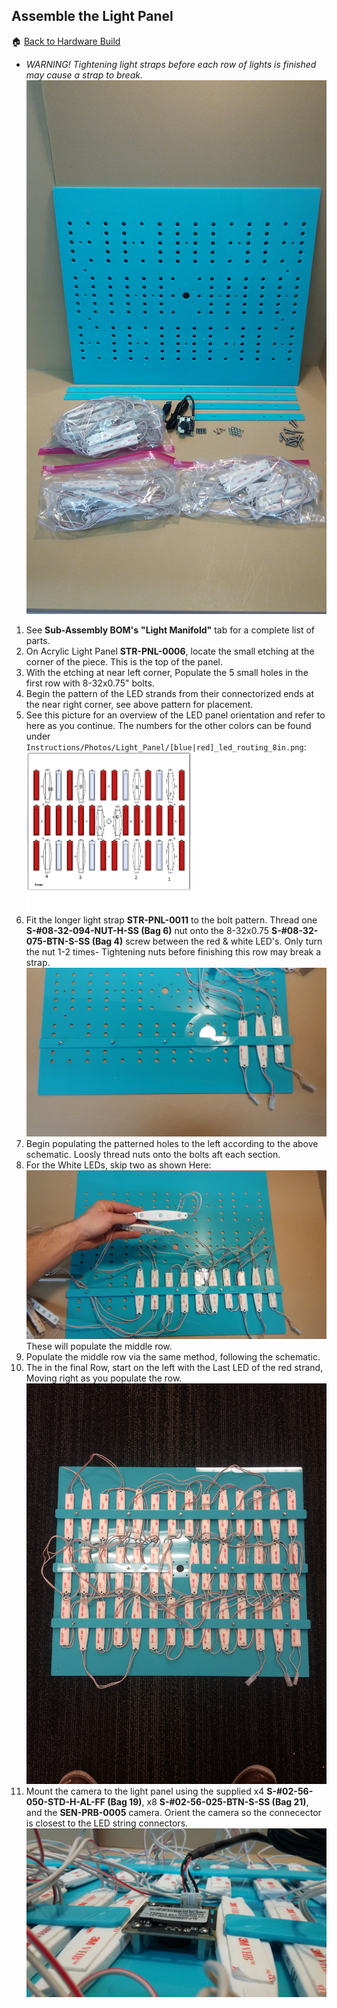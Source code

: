 ## Assemble the Light Panel
:house: [Back to Hardware Build](https://github.com/SachinPawaskarUNO/mav-openag-foodcomputer2.0/blob/master/docs/HardwareFabrication.md)

* *WARNING! Tightening light straps before each row of lights is finished may cause a strap to break.*
 ![Light Panel Components](Photos/Light_Panel/light_manifold_components.jpg)

1. See **Sub-Assembly BOM's** **"Light Manifold"** tab for a complete list of parts.
2. On Acrylic Light Panel **STR-PNL-0006**, locate the small etching at the corner of the piece. This is the top of the panel.
3. With the etching at near left corner, Populate the 5 small holes in the first row with 8-32x0.75" bolts.
4. Begin the pattern of the LED strands from their connectorized ends at the near right corner, see above pattern for placement.
5. See this picture for an overview of the LED panel orientation and refer to here as you continue. The numbers for the other colors can be found under `Instructions/Photos/Light_Panel/[blue|red]_led_routing_8in.png`:
![](Photos/Light_Panel/white_led_routing_8in.png)
5. Fit the longer light strap **STR-PNL-0011** to the bolt pattern. Thread one **S-#08-32-094-NUT-H-SS (Bag 6)** nut onto the 8-32x0.75 **S-#08-32-075-BTN-S-SS (Bag 4)** screw between the red & white LED's. Only turn the nut 1-2 times- Tightening nuts before finishing this row may break a strap.  ![LED Mounting start picture](Photos/Light_Panel/led_mount_start.jpg)
6. Begin populating the patterned holes to the left according to the above schematic. Loosly thread nuts onto the bolts aft each section.
7. For the White LEDs, skip two as shown Here: ![PIC LED 7](Photos/Light_Panel/led_7.jpg) These will populate the middle row.
8. Populate the middle row via the same method, following the schematic.
9. The in the final Row, start on the left with the Last LED of the red strand, Moving right as you populate the row. ![Finished Top Side](Photos/Light_Panel/8_in_leads.jpg)
10. Mount the camera to the light panel using the supplied x4 **S-#02-56-050-STD-H-AL-FF (Bag 19)**, x8 **S-#02-56-025-BTN-S-SS (Bag 21)**, and the **SEN-PRB-0005** camera. Orient the camera so the connecector is closest to the LED string connectors. ![Camera Mounting](Photos/Light_Panel/camera_2.jpg)
